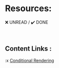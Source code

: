 # Resources:  

:x: UNREAD / :heavy_check_mark: DONE

<br>

## Content Links :  

:x [Conditional Rendering](https://reactjs.org/docs/conditional-rendering.html)

